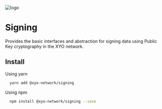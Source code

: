 [logo]: https://www.xy.company/img/home/logo_xy.png

![logo]

# Signing

Provides the basic interfaces and abstraction for signing data using Public Key cryptography in the XYO network.

## Install

Using yarn

```sh
  yarn add @xyo-network/signing
```

Using npm

```sh
  npm install @xyo-network/signing --save
```